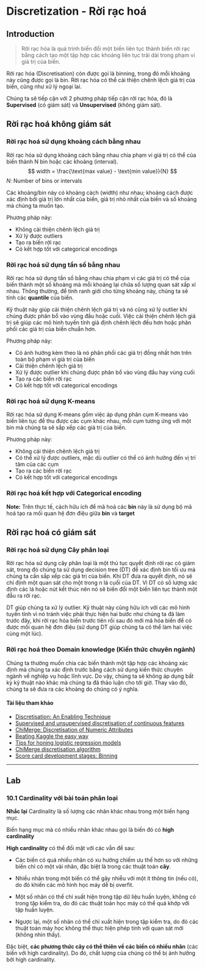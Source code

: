 # Discretization - Rời rạc hoá

## Introduction

>  Rời rạc hóa là quá trình biến đổi một biến liên tục thành biến rời rạc bằng cách tạo một tập hợp các khoảng liên tục trải dài trong phạm vi giá trị của biến. 

Rời rạc hóa (Discretisation) còn được gọi là binning, trong đó mỗi khoảng này cũng được gọi là bin. Rời rạc hóa có thể cải thiện chênh lệch giá trị của biến, cũng như xử lý ngoại lai. 

Chúng ta sẽ tiếp cận với 2 phương pháp tiếp cận rời rạc hóa, đó là **Supervised** (có giám sát) và **Unsupervised** (không giám sát).



## Rời rạc hoá không giám sát

### Rời rạc hoá sử dụng khoảng cách bằng nhau

Rời rạc hóa sử dụng khoảng cách bằng nhau chia phạm vi giá trị có thể của biến thành N bin hoặc các khoảng (interval). 
$$
width = \frac{\text{max value} - \text{min value}}{N}
$$
$N$: Number of bins or intervals

Các khoảng/bin này có khoảng cách (width) như nhau; khoảng cách được xác định bởi giá trị lớn nhất của biến, giá trị nhỏ nhất của biến và số khoảng mà chúng ta muốn tạo.

Phương pháp này:

- Không cải thiện chênh lệch giá trị
- Xử lý được outliers
- Tạo ra biến rời rạc
- Có kết hợp tốt với categorical encodings

### Rời rạc hoá sử dụng tần số bằng nhau

Rời rạc hóa sử dụng tần số bằng nhau chia phạm vi các giá trị có thể của biến thành một số khoảng mà mỗi khoảng lại chứa số lượng quan sát xấp xỉ nhau. Thông thường, để tính ranh giới cho từng khoảng này, chúng ta sẽ tính các **quantile** của biến.

Kỹ thuật này giúp cải thiện chênh lệch giá trị và nó cũng xử lý outlier khi chúng được phân bổ vào vùng đầu hoặc cuối. Việc cải thiện chênh lệch giá trị sẽ giúp các mô hình tuyến tính giả định chênh lệch đều hơn hoặc phân phối các giá trị của biến chuẩn hơn.

Phương pháp này:

- Có ảnh hưởng kèm theo là nó phân phối các giá trị đồng nhất hơn trên toàn bộ phạm vi giá trị của biến
- Cải thiện chênh lệch giá trị
- Xử lý được outlier khi chúng được phân bổ vào vùng đầu hay vùng cuối
- Tạo ra các biến rời rạc
- Có kết hợp tốt với categorical encodings

### Rời rạc hoá sử dụng K-means

Rời rạc hóa sử dụng K-means gồm việc áp dụng phân cụm K-means vào biến liên tục để thu được các cụm khác nhau, mỗi cụm tương ứng với một bin mà chúng ta sẽ sắp xếp các giá trị của biến. 

Phương pháp này:

- Không cải thiện chênh lệch giá trị
- Có thể xử lý được outliers, mặc dù outlier có thể có ảnh hưởng đến vị trí tâm của các cụm
- Tạo ra các biến rời rạc
- Có kết hợp tốt với categorical encodings

### Rời rạc hoá kết hợp với Categorical encoding

**Note:** Trên thực tế, cách hữu ích để mã hoá các **bin** này là sử dụng bộ mã hoá tạo ra mối quan hệ đơn điệu giữa **bin** và **target**



## Rời rạc hoá có giám sát

### Rời rạc hoá sử dụng Cây phân loại

Rời rạc hóa sử dụng cây phân loại là một thủ tục quyết định rời rạc có giám sát, trong đó chúng ta sử dụng decision tree (DT) để xác định bin tối ưu mà chúng ta cần sắp xếp các giá trị của biến. Khi DT đưa ra quyết định, nó sẽ chỉ định một quan sát cho một trong n lá cuối của DT. Vì DT có số lượng xác định các lá hoặc nút kết thúc nên nó sẽ biến đổi một biến liên tục thành một đầu ra rời rạc.

DT giúp chúng ta xử lý outlier. Kỹ thuật này cũng hữu ích với các mô hình tuyến tính vì nó tránh việc phải thực hiện hai bước như chúng ta đã làm trước đây, khi rời rạc hóa biến trước tiên rồi sau đó mới mã hóa biến để có được mối quan hệ đơn điệu (sử dụng DT giúp chúng ta có thể làm hai việc cùng một lúc).

### Rời rạc hoá theo Domain knowledge (Kiến thức chuyên ngành)

Chúng ta thường muốn chia các biến thành một tập hợp các khoảng xác định mà chúng ta xác định trước bằng cách sử dụng kiến thức chuyên ngành về nghiệp vụ hoặc lĩnh vực. Do vậy, chúng ta sẽ không áp dụng bất kỳ kỹ thuật nào khác mà chúng ta đã thảo luận cho tới giờ. Thay vào đó, chúng ta sẽ đưa ra các khoảng do chúng có ý nghĩa.

 

#### Tài liệu tham khảo

- [Discretisation: An Enabling Technique](http://www.public.asu.edu/~huanliu/papers/dmkd02.pdf)
- [Supervised and unsupervised discretisation of continuous features](http://ai.stanford.edu/~ronnyk/disc.pdf)
- [ChiMerge: Discretisation of Numeric Attributes](https://www.aaai.org/Papers/AAAI/1992/AAAI92-019.pdf)
- [Beating Kaggle the easy way](https://www.ke.tu-darmstadt.de/lehre/arbeiten/studien/2015/Dong_Ying.pdf)
- [Tips for honing logistic regression models](https://blog.zopa.com/2017/07/20/tips-honing-logistic-regression-models/)
- [ChiMerge discretisation algorithm](https://alitarhini.wordpress.com/2010/11/02/chimerge-discretization-algorithm/)
- [Score card development stages: Binning](https://plug-n-score.com/learning/scorecard-development-stages.htm#Binning)



<hr>

## Lab

### 10.1 Cardinality với bài toán phân loại

**Nhắc lại** Cardinality là số lượng các nhãn khác nhau trong một biến hạng mục.

Biến hạng mục mà có nhiều nhãn khác nhau gọi là biến đó có **high cardinality**

**High cardinality** có thể đối mặt với các vẫn đề sau:

- Các biến có quá nhiều nhãn có xu hướng chiếm ưu thế hơn so với những biến chỉ có một vài nhãn, đặc biệt là trong các thuật toán **cây**.

- Nhiều nhãn trong một biến có thể gây nhiễu với một ít thông tin (nếu có), do đó khiến các mô hình học máy dễ bị overfit.

- Một số nhãn có thể chỉ xuất hiện trong tập dữ liệu huấn luyện, không có trong tập kiểm tra, do đó các thuật toán học máy có thể quá khớp với tập huấn luyện.

- Ngược lại, một số nhãn có thể chỉ xuất hiện trong tập kiểm tra, do đó các thuật toán máy học không thể thực hiện phép tính với quan sát mới (không nhìn thấy).

Đặc biệt, **các phương thức cây có thể thiên về các biến có nhiều nhãn** (các biến với high cardinality). Do đó, chất lượng của chúng có thể bị ảnh hưởng bởi high cardinality.